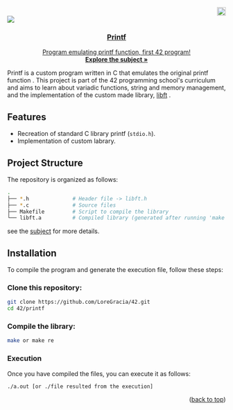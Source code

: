  <div align="right">
  <img src="https://www.42barcelona.com/wp-content/uploads/2020/07/Barcelona-300x79.png" alt="Logo"  height="20">
  <div align="left">
  <a href="https://github.com/LoreGracia/42/tree/main/Printf"><img src="https://img.shields.io/badge/printf-100%25-lightgreen?style=for-the-badge&labelColor=black"><a href="https://shields.io"><a href="https://shields.io"/>
<div align="center">
    <!---img src="https://cdn-icons-png.flaticon.com/512/724/724863.png" alt="Logo" width="80" height="80"--->
  
  <h3 align="center">Printf</h3>
  <p align="center">
    Program emulating printf function, first 42 program!
    <br />
    <a href="https://github.com/LoreGracia/42/blob/63bab32b77e51be03f9f2f5427096d79d13db112/Printf/en.subject.pdf"><strong>Explore the subject »</strong></a>
  </p>
</div>

Printf is a custom program written in C  that emulates the original printf function . This project is part of the 42 programming school's curriculum and aims to learn about variadic functions, string and memory management, and the implementation of the custom made library, <a href=https://github.com/LoreGracia/42/tree/63bab32b77e51be03f9f2f5427096d79d13db112/Libft>libft</a> .

 <div align="left">
   
## Features

- Recreation of standard C library printf (`stdio.h`).
- Implementation of custom labrary.

## Project Structure

The repository is organized as follows:

```bash
.
├── *.h              # Header file -> libft.h
├── *.c              # Source files
├── Makefile         # Script to compile the library
└── libft.a          # Compiled library (generated after running 'make')
```

see the <a href=https://github.com/LoreGracia/42/blob/63bab32b77e51be03f9f2f5427096d79d13db112/Printf/en.subject.pdf>subject</a> for more details.

## Installation

To compile the program and generate the execution file, follow these steps:

### Clone this repository:

```bash
git clone https://github.com/LoreGracia/42.git
cd 42/printf
```

### Compile the library:
```bash
make or make re
```

### Execution
Once you have compiled the files, you can execute it as follows:

```
./a.out [or ./file resulted from the execution]
```

<p align="right">(<a href="#readme-top">back to top</a>)</p>
